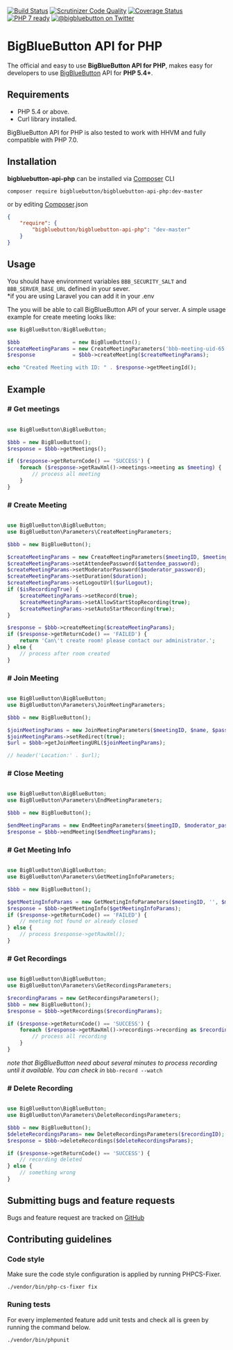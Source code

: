 [![Build Status](https://travis-ci.org/bigbluebutton/bigbluebutton-api-php.svg?branch=master)](https://travis-ci.org/bigbluebutton/bigbluebutton-api-php)
[![Scrutinizer Code Quality](https://scrutinizer-ci.com/g/bigbluebutton/bigbluebutton-api-php/badges/quality-score.png?b=master)](https://scrutinizer-ci.com/g/bigbluebutton/bigbluebutton-api-php/?branch=master)
[![Coverage Status](https://coveralls.io/repos/github/bigbluebutton/bigbluebutton-api-php/badge.svg?branch=master)](https://coveralls.io/github/bigbluebutton/bigbluebutton-api-php?branch=master)
[![PHP 7 ready](http://php7ready.timesplinter.ch/bigbluebutton/bigbluebutton-api-php/badge.svg)](https://travis-ci.org/bigbluebutton/bigbluebutton-api-php/)
[![@bigbluebutton on Twitter](https://img.shields.io/badge/twitter-%40bigbluebutton-blue.svg?style=flat)](https://twitter.com/bigbluebutton)



# BigBlueButton API for PHP

The official and easy to use **BigBlueButton API for PHP**, makes easy for developers to use [BigBlueButton][bbb] API for **PHP 5.4+**.

## Requirements

- PHP 5.4 or above.
- Curl library installed.

BigBlueButton API for PHP is also tested to work with HHVM and fully compatible with PHP 7.0.


## Installation

**bigbluebutton-api-php** can be installed via [Composer][composer] CLI

```
composer require bigbluebutton/bigbluebutton-api-php:dev-master
```

or by editing [Composer][composer].json

```json
{
    "require": {
        "bigbluebutton/bigbluebutton-api-php": "dev-master"
    }
}
```

## Usage

You should have environment variables ```BBB_SECURITY_SALT``` and ```BBB_SERVER_BASE_URL``` defined in your sever.  
\*if you are using Laravel you can add it in your .env

The you will be able to call BigBlueButton API of your server. A simple usage example for create meeting looks like:

```php
use BigBlueButton/BigBlueButton;

$bbb                 = new BigBlueButton();
$createMeetingParams = new CreateMeetingParameters('bbb-meeting-uid-65', 'BigBlueButton API Meeting');
$response            = $bbb->createMeeting($createMeetingParams);

echo "Created Meeting with ID: " . $response->getMeetingId();
```

## Example

### # Get meetings
```php

use BigBlueButton\BigBlueButton;

$bbb = new BigBlueButton();
$response = $bbb->getMeetings();

if ($response->getReturnCode() == 'SUCCESS') {
	foreach ($response->getRawXml()->meetings->meeting as $meeting) {
		// process all meeting
	}
}
```

### # Create Meeting
```php

use BigBlueButton\BigBlueButton;
use BigBlueButton\Parameters\CreateMeetingParameters;

$bbb = new BigBlueButton();

$createMeetingParams = new CreateMeetingParameters($meetingID, $meetingName);
$createMeetingParams->setAttendeePassword($attendee_password);
$createMeetingParams->setModeratorPassword($moderator_password);
$createMeetingParams->setDuration($duration);
$createMeetingParams->setLogoutUrl($urlLogout);
if ($isRecordingTrue) {
	$createMeetingParams->setRecord(true);
	$createMeetingParams->setAllowStartStopRecording(true);
	$createMeetingParams->setAutoStartRecording(true);
}

$response = $bbb->createMeeting($createMeetingParams);
if ($response->getReturnCode() == 'FAILED') {
	return 'Can\'t create room! please contact our administrator.';
} else {
	// process after room created
}
```

### # Join Meeting
```php

use BigBlueButton\BigBlueButton;
use BigBlueButton\Parameters\JoinMeetingParameters;

$bbb = new BigBlueButton();

$joinMeetingParams = new JoinMeetingParameters($meetingID, $name, $password); // $moderator_password for moderator
$joinMeetingParams->setRedirect(true);
$url = $bbb->getJoinMeetingURL($joinMeetingParams);

// header('Location:' . $url);
```

### # Close Meeting
```php

use BigBlueButton\BigBlueButton;
use BigBlueButton\Parameters\EndMeetingParameters;

$bbb = new BigBlueButton();

$endMeetingParams = new EndMeetingParameters($meetingID, $moderator_password);
$response = $bbb->endMeeting($endMeetingParams);
```

### # Get Meeting Info
```php

use BigBlueButton\BigBlueButton;
use BigBlueButton\Parameters\GetMeetingInfoParameters;

$bbb = new BigBlueButton();

$getMeetingInfoParams = new GetMeetingInfoParameters($meetingID, '', $moderator_password);
$response = $bbb->getMeetingInfo($getMeetingInfoParams);
if ($response->getReturnCode() == 'FAILED') {
	// meeting not found or already closed
} else {
	// process $response->getRawXml();
}
```

### # Get Recordings
```php

use BigBlueButton\BigBlueButton;
use BigBlueButton\Parameters\GetRecordingsParameters;

$recordingParams = new GetRecordingsParameters();
$bbb = new BigBlueButton();
$response = $bbb->getRecordings($recordingParams);

if ($response->getReturnCode() == 'SUCCESS') {
	foreach ($response->getRawXml()->recordings->recording as $recording) {
		// process all recording
	}
}
```
*note that BigBlueButton need about several minutes to process recording until it available. You can check in* `bbb-record --watch`

### # Delete Recording
```php

use BigBlueButton\BigBlueButton;
use BigBlueButton\Parameters\DeleteRecordingsParameters;

$bbb = new BigBlueButton();
$deleteRecordingsParams= new DeleteRecordingsParameters($recordingID); // get from "Get Recordings"
$response = $bbb->deleteRecordings($deleteRecordingsParams);

if ($response->getReturnCode() == 'SUCCESS') {
	// recording deleted
} else {
	// something wrong
}
```



## Submitting bugs and feature requests

Bugs and feature request are tracked on [GitHub](https://github.com/bigbluebutton/bigbluebutton-api-php/issues)

## Contributing guidelines
### Code style

Make sure the code style configuration is applied by running PHPCS-Fixer.

```
./vendor/bin/php-cs-fixer fix
```

### Runing tests

For every implemented feature add unit tests and check all is green by running the command below.

```
./vendor/bin/phpunit
```

[bbb]: http://bigbluebutton.org
[composer]: https://getcomposer.org
